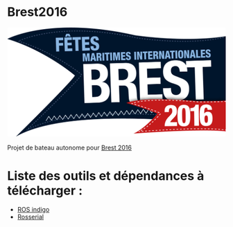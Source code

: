 # Brest2016

![brest2016-logo](Brest2016-logo.png)

Projet de bateau autonome pour [Brest 2016](https://www.brest2016.fr/)

# Liste des outils et dépendances à télécharger :

- [ROS indigo](http://wiki.ros.org/indigo/Installation/Ubuntu)
- [Rosserial](http://wiki.ros.org/rosserial_arduino/Tutorials/Arduino%20IDE%20Setup)